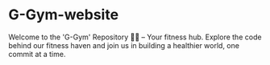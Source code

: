 # G-Gym-website
Welcome to the 'G-Gym' Repository 🏋️‍♂️ – Your fitness hub. Explore the code behind our fitness haven and join us in building a healthier world, one commit at a time.
